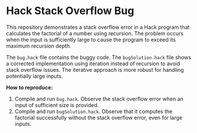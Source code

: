 # Hack Stack Overflow Bug

This repository demonstrates a stack overflow error in a Hack program that calculates the factorial of a number using recursion.  The problem occurs when the input is sufficiently large to cause the program to exceed its maximum recursion depth.

The `bug.hack` file contains the buggy code.  The `bugSolution.hack` file shows a corrected implementation using iteration instead of recursion to avoid stack overflow issues.  The iterative approach is more robust for handling potentially large inputs.

**How to reproduce:**
1. Compile and run `bug.hack`.  Observe the stack overflow error when an input of sufficient size is provided. 
2. Compile and run `bugSolution.hack`. Observe that it computes the factorial successfully without the stack overflow error, even for large inputs.
